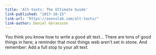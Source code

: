 ```yaml
---
title: 'Alt-texts: The Ultimate Guide'
link-published: "2017-10-15"
link-url: "https://axesslab.com/alt-texts/"
link-author: Daniel Göransson
---
```


You think you know how to write a good alt text&hellip; There are tons of good things in here; a reminder that most things web aren't set in stone. And remember: Add a full stop to your alt text.
